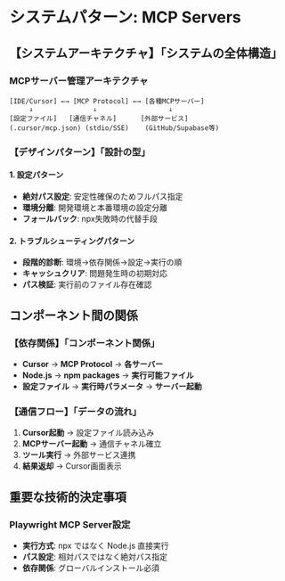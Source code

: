 # システムパターン: MCP Servers

## 【システムアーキテクチャ】「システムの全体構造」

### MCPサーバー管理アーキテクチャ
```
[IDE/Cursor] ←→ [MCP Protocol] ←→ [各種MCPサーバー]
     ↓               ↓                  ↓
[設定ファイル]   [通信チャネル]      [外部サービス]
(.cursor/mcp.json) (stdio/SSE)    (GitHub/Supabase等)
```

### 【デザインパターン】「設計の型」

#### 1. **設定パターン**
- **絶対パス設定**: 安定性確保のためフルパス指定
- **環境分離**: 開発環境と本番環境の設定分離
- **フォールバック**: npx失敗時の代替手段

#### 2. **トラブルシューティングパターン**
- **段階的診断**: 環境→依存関係→設定→実行の順
- **キャッシュクリア**: 問題発生時の初期対応
- **パス検証**: 実行前のファイル存在確認

## コンポーネント間の関係

### 【依存関係】「コンポーネント関係」
- **Cursor** → **MCP Protocol** → **各サーバー**
- **Node.js** → **npm packages** → **実行可能ファイル**
- **設定ファイル** → **実行時パラメータ** → **サーバー起動**

### 【通信フロー】「データの流れ」
1. **Cursor起動** → 設定ファイル読み込み
2. **MCPサーバー起動** → 通信チャネル確立
3. **ツール実行** → 外部サービス連携
4. **結果返却** → Cursor画面表示

## 重要な技術的決定事項

### Playwright MCP Server設定
- **実行方式**: npx ではなく Node.js 直接実行
- **パス設定**: 相対パスではなく絶対パス指定
- **依存関係**: グローバルインストール必須 
